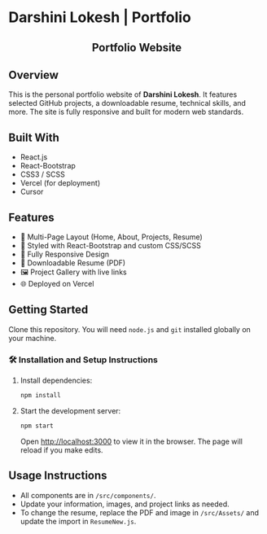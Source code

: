 # Darshini Lokesh | Portfolio

<h2 align="center">
  Portfolio Website<br/>
 
</h2>



## Overview

This is the personal portfolio website of **Darshini Lokesh**. It features selected GitHub projects, a downloadable resume, technical skills, and more. The site is fully responsive and built for modern web standards.

## Built With

- React.js
- React-Bootstrap
- CSS3 / SCSS
- Vercel (for deployment)
- Cursor

## Features

- 📖 Multi-Page Layout (Home, About, Projects, Resume)
- 🎨 Styled with React-Bootstrap and custom CSS/SCSS
- 📱 Fully Responsive Design
- 📝 Downloadable Resume (PDF)
- 🖼️ Project Gallery with live links
- 🌐 Deployed on Vercel

## Getting Started

Clone this repository. You will need `node.js` and `git` installed globally on your machine.

### 🛠 Installation and Setup Instructions

1. Install dependencies:
   ```sh
   npm install
   ```
2. Start the development server:
   ```sh
   npm start
   ```
   Open [http://localhost:3000](http://localhost:3000) to view it in the browser. The page will reload if you make edits.

## Usage Instructions

- All components are in `/src/components/`.
- Update your information, images, and project links as needed.
- To change the resume, replace the PDF and image in `/src/Assets/` and update the import in `ResumeNew.js`.



